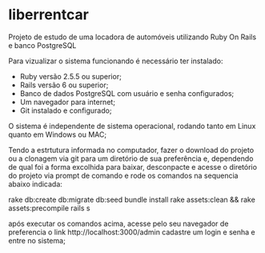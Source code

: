 # liberrentcar
Projeto de estudo de uma locadora de automóveis utilizando Ruby On Rails e banco PostgreSQL

Para vizualizar o sistema funcionando é necessário ter instalado: 
- Ruby versão 2.5.5 ou superior;
- Rails versão 6 ou superior;
- Banco de dados PostgreSQL com usuário e senha configurados;
- Um navegador para internet;
- Git instalado e configurado;

O sistema é independente de sistema operacional, rodando tanto em Linux quanto em Windows ou MAC;

Tendo a estrtutura informada no computador, fazer o download do projeto ou a clonagem via git para um diretório de sua preferência e, dependendo de qual foi a forma excolhida para baixar, desconpacte e acesse o diretório do projeto via prompt de comando e rode os comandos na sequencia abaixo indicada:

rake db:create db:migrate db:seed
bundle install
rake assets:clean && rake assets:precompile
rails s

após executar os comandos acima, acesse pelo seu navegador de preferencia o link http://localhost:3000/admin cadastre um login e senha e entre no sistema;
